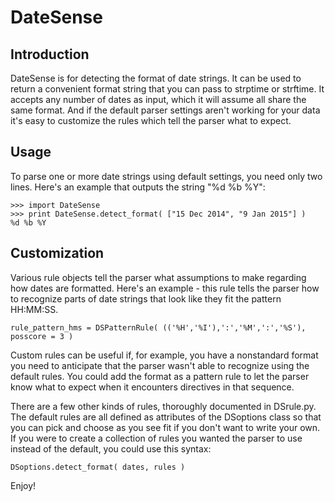 # DateSense

## Introduction

DateSense is for detecting the format of date strings. It can be used to return a convenient format string that you can pass to strptime or strftime. It accepts any number of dates as input, which it will assume all share the same format. And if the default parser settings aren't working for your data it's easy to customize the rules which tell the parser what to expect.

## Usage

To parse one or more date strings using default settings, you need only two lines. Here's an example that outputs the string "%d %b %Y":

    >>> import DateSense
    >>> print DateSense.detect_format( ["15 Dec 2014", "9 Jan 2015"] )
    %d %b %Y

## Customization

Various rule objects tell the parser what assumptions to make regarding how dates are formatted. Here's an example - this rule tells the parser how to recognize parts of date strings that look like they fit the pattern HH:MM:SS.

    rule_pattern_hms = DSPatternRule( (('%H','%I'),':','%M',':','%S'), posscore = 3 )
    
Custom rules can be useful if, for example, you have a nonstandard format you need to anticipate that the parser wasn't able to recognize using the default rules. You could add the format as a pattern rule to let the parser know what to expect when it encounters directives in that sequence.
    
There are a few other kinds of rules, thoroughly documented in DSrule.py. The default rules are all defined as attributes of the DSoptions class so that you can pick and choose as you see fit if you don't want to write your own. If you were to create a collection of rules you wanted the parser to use instead of the default, you could use this syntax:

    DSoptions.detect_format( dates, rules )

Enjoy!